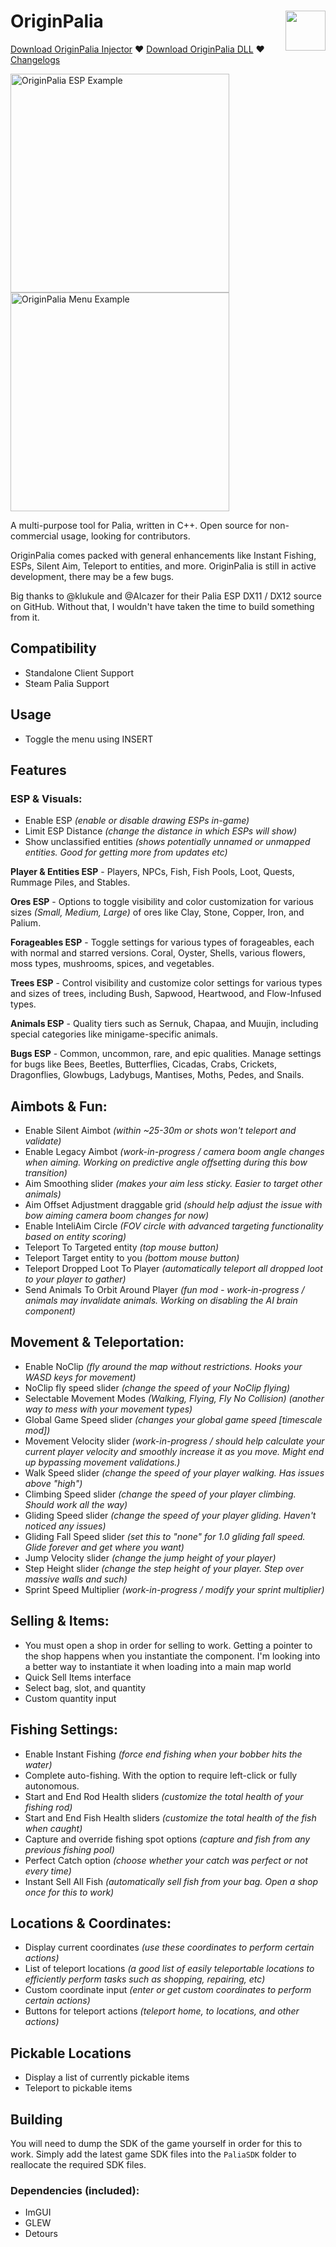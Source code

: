 # OriginPalia <a href="https://www.unknowncheats.me/forum/palia/636934-originpalia-feature-packed-multitool-imagine.html"><img align="right" src="https://i.gyazo.com/7e7b0b3f8bd20565233fe2f3fb08d250.png" width="64" height="auto"></a>
[Download OriginPalia Injector](https://github.com/Wimberton/OriginPalia/releases/tag/Injector) ♥ [Download OriginPalia DLL](https://github.com/Wimberton/OriginPalia/releases/tag/release) ♥ [Changelogs](https://github.com/Wimberton/OriginPalia/wiki/DLL%E2%80%90Changelogs)
<p align="left">
  <img src="https://i.gyazo.com/c8ae73a455e9047cf11b14996c345249.jpg" width="350" title="OriginPalia ESP Example">
  <img src="https://i.gyazo.com/6ee8348d80d3d3260de686bef860e4f7.gif" width="350" alt="OriginPalia Menu Example">
</p>

A multi-purpose tool for Palia, written in C++. Open source for non-commercial usage, looking for contributors.

<p>OriginPalia comes packed with general enhancements like Instant Fishing, ESPs, Silent Aim, Teleport to entities, and more. OriginPalia is still in active development, there may be a few bugs.</p>
<p>Big thanks to @klukule and @Alcazer for their Palia ESP DX11 / DX12 source on GitHub. Without that, I wouldn't have taken the time to build something from it.</p>

## Compatibility
- Standalone Client Support
- Steam Palia Support

## Usage
- Toggle the menu using INSERT

## Features
### ESP & Visuals:
- Enable ESP *(enable or disable drawing ESPs in-game)*
- Limit ESP Distance *(change the distance in which ESPs will show)*
- Show unclassified entities *(shows potentially unnamed or unmapped entities. Good for getting more from updates etc)*

**Player & Entities ESP** - 
Players, NPCs, Fish, Fish Pools, Loot, Quests, Rummage Piles, and Stables.

**Ores ESP** - 
Options to toggle visibility and color customization for various sizes *(Small, Medium, Large)* of ores like Clay, Stone, Copper, Iron, and Palium.

**Forageables ESP** - 
Toggle settings for various types of forageables, each with normal and starred versions. Coral, Oyster, Shells, various flowers, moss types, mushrooms, spices, and vegetables.

**Trees ESP** - 
Control visibility and customize color settings for various types and sizes of trees, including Bush, Sapwood, Heartwood, and Flow-Infused types.

**Animals ESP** - 
Quality tiers such as Sernuk, Chapaa, and Muujin, including special categories like minigame-specific animals.

**Bugs ESP** - 
Common, uncommon, rare, and epic qualities. Manage settings for bugs like Bees, Beetles, Butterflies, Cicadas, Crabs, Crickets, Dragonflies, Glowbugs, Ladybugs, Mantises, Moths, Pedes, and Snails.

## Aimbots & Fun:
- Enable Silent Aimbot *(within ~25-30m or shots won't teleport and validate)*
- Enable Legacy Aimbot *(work-in-progress / camera boom angle changes when aiming. Working on predictive angle offsetting during this bow transition)*
- Aim Smoothing slider *(makes your aim less sticky. Easier to target other animals)*
- Aim Offset Adjustment draggable grid *(should help adjust the issue with bow aiming camera boom changes for now)*
- Enable InteliAim Circle *(FOV circle with advanced targeting functionality based on entity scoring)*
- Teleport To Targeted entity *(top mouse button)*
- Teleport Target entity to you *(bottom mouse button)*
- Teleport Dropped Loot To Player *(automatically teleport all dropped loot to your player to gather)*
- Send Animals To Orbit Around Player *(fun mod - work-in-progress / animals may invalidate animals. Working on disabling the AI brain component)*

## Movement & Teleportation:
- Enable NoClip *(fly around the map without restrictions. Hooks your WASD keys for movement)*
- NoClip fly speed slider *(change the speed of your NoClip flying)*
- Selectable Movement Modes *(Walking, Flying, Fly No Collision) (another way to mess with your movement types)*
- Global Game Speed slider *(changes your global game speed [timescale mod])*
- Movement Velocity slider *(work-in-progress / should help calculate your current player velocity and smoothly increase it as you move. Might end up bypassing movement validations.)*
- Walk Speed slider *(change the speed of your player walking. Has issues above "high")*
- Climbing Speed slider *(change the speed of your player climbing. Should work all the way)*
- Gliding Speed slider *(change the speed of your player gliding. Haven't noticed any issues)*
- Gliding Fall Speed slider *(set this to "none" for 1.0 gliding fall speed. Glide forever and get where you want)*
- Jump Velocity slider *(change the jump height of your player)*
- Step Height slider *(change the step height of your player. Step over massive walls and such)*
- Sprint Speed Multiplier *(work-in-progress / modify your sprint multiplier)*

## Selling & Items:
- You must open a shop in order for selling to work. Getting a pointer to the shop happens when you instantiate the component. I'm looking into a better way to instantiate it when loading into a main map world
- Quick Sell Items interface
- Select bag, slot, and quantity
- Custom quantity input

## Fishing Settings:
- Enable Instant Fishing *(force end fishing when your bobber hits the water)*
- Complete auto-fishing. With the option to require left-click or fully autonomous.
- Start and End Rod Health sliders *(customize the total health of your fishing rod)*
- Start and End Fish Health sliders *(customize the total health of the fish when caught)*
- Capture and override fishing spot options *(capture and fish from any previous fishing pool)*
- Perfect Catch option *(choose whether your catch was perfect or not every time)*
- Instant Sell All Fish *(automatically sell fish from your bag. Open a shop once for this to work)*

## Locations & Coordinates:
- Display current coordinates *(use these coordinates to perform certain actions)*
- List of teleport locations *(a good list of easily teleportable locations to efficiently perform tasks such as shopping, repairing, etc)*
- Custom coordinate input *(enter or get custom coordinates to perform certain actions)*
- Buttons for teleport actions *(teleport home, to locations, and other actions)*

## Pickable Locations
- Display a list of currently pickable items
- Teleport to pickable items

## Building
You will need to dump the SDK of the game yourself in order for this to work. Simply add the latest game SDK files into the `PaliaSDK` folder to reallocate the required SDK files.

### Dependencies (included):
- ImGUI
- GLEW
- Detours
